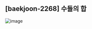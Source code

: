 ## [baekjoon-2268] 수들의 합

![image](https://user-images.githubusercontent.com/22045163/104674536-27eb3880-5727-11eb-8fbc-b7b6ca110e4a.png)
